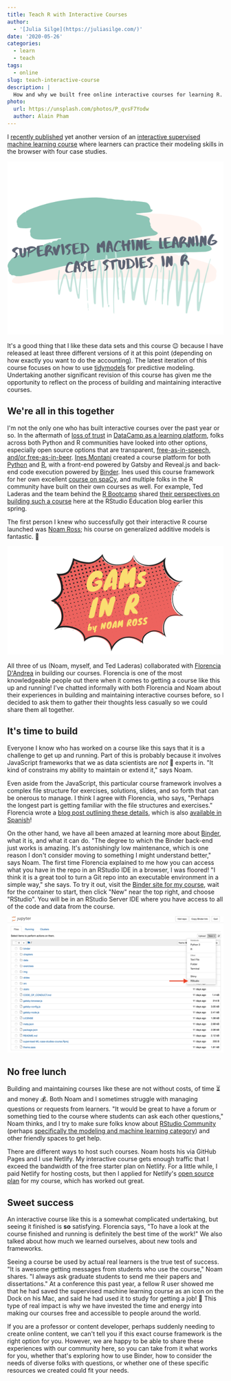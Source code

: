 ```yaml
---
title: Teach R with Interactive Courses
author:
  - '[Julia Silge](https://juliasilge.com/)'
date: '2020-05-26'
categories:
  - learn
  - teach
tags: 
  - online
slug: teach-interactive-course
description: |
  How and why we built free online interactive courses for learning R.
photo:
  url: https://unsplash.com/photos/P_qvsF7Yodw
  author: Alain Pham
---
```


I [recently published](https://juliasilge.com/blog/tidymodels-ml-course/) yet another version of an [interactive supervised machine learning course](https://supervised-ml-course.netlify.app/) where learners can practice their modeling skills in the browser with four case studies. 

[![supervised ML](ml-course.png)](https://supervised-ml-course.netlify.app/)

It's a good thing that I like these data sets and this course 😉 because I have released at least three different versions of it at this point (depending on how exactly you want to do the accounting). The latest iteration of this course focuses on how to use [tidymodels](https://www.tidymodels.org/) for predictive modeling. Undertaking another significant revision of this course has given me the opportunity to reflect on the process of building and maintaining interactive courses.

## We're all in this together

I'm not the only one who has built interactive courses over the past year or so. In the aftermath of [loss of trust](https://juliasilge.com/blog/datacamp-misconduct/) in [DataCamp as a learning platform](https://www.buzzfeednews.com/article/daveyalba/datacamp-sexual-harassment-metoo-tech-startup), folks across both Python and R communities have looked into other options, especially open source options that are transparent, [free-as-in-speech, and/or free-as-in-beer](https://en.wikipedia.org/wiki/Gratis_versus_libre). [Ines Montani](https://ines.io/) created a course platform for both [Python](https://github.com/ines/course-starter-python) and [R](https://github.com/ines/course-starter-r), with a front-end powered by Gatsby and Reveal.js and back-end code execution powered by [Binder](https://mybinder.org/). Ines used this course framework for her own excellent [course on spaCy](https://course.spacy.io/en/), and multiple folks in the R community have built on their own courses as well. For example, Ted Laderas and the team behind the [R Bootcamp](https://r-bootcamp.netlify.app/) shared [their perspectives on building such a course](https://education.rstudio.com/blog/2020/03/r-bootcamp/) here at the RStudio Education blog earlier this spring.

The first person I knew who successfully got their interactive R course launched was [Noam Ross](https://www.noamross.net/); his course on generalized additive models is fantastic. 💯

[![GAMS](gams-course.png)](https://noamross.github.io/gams-in-r-course/)

All three of us (Noam, myself, and Ted Laderas) collaborated with [Florencia D'Andrea](https://florencia.netlify.app/) in building our courses. Florencia is one of the most knowledgeable people out there when it comes to getting a course like this up and running! I've chatted informally with both Florencia and Noam about their experiences in building and maintaining interactive courses before, so I decided to ask them to gather their thoughts less casually so we could share them all together.

## It's time to build

Everyone I know who has worked on a course like this says that it is a challenge to get up and running. Part of this is probably because it involves JavaScript frameworks that we as data scientists are _not_ 🙅 experts in. "It kind of constrains my ability to maintain or extend it," says Noam. 

Even aside from the JavaScript, this particular course framework involves a complex file structure for exercises, solutions, slides, and so forth that can be onerous to manage. I think I agree with Florencia, who says, "Perhaps the longest part is getting familiar with the file structures and exercises." Florencia wrote a [blog post outlining these details](https://florencia.netlify.app/2020/03/cooking-your-first-tutorial.en-us/), which is also [available in Spanish](https://florencia.netlify.app/es-es/2020/03/receta-para-tu-primer-tutorial.es-es/)!

On the other hand, we have all been amazed at learning more about [Binder](https://mybinder.org/), what it is, and what it can do. "The degree to which the Binder back-end just works is amazing. It's astonishingly low maintenance, which is one reason I don't consider moving to something I might understand better," says Noam. The first time Florencia explained to me how you can access what you have in the repo in an RStudio IDE in a browser, I was floored! "I think it is a great tool to turn a Git repo into an executable environment in a simple way," she says. To try it out, visit the [Binder site for my course](https://mybinder.org/v2/gh/juliasilge/supervised-ML-case-studies-course/binder), wait for the container to start, then click "New" near the top right, and choose "RStudio". You will be in an RStudio Server IDE where you have access to all of the code and data from the course.

[![binder](binder.png)](https://mybinder.org/v2/gh/juliasilge/supervised-ML-case-studies-course/binder)

## No free lunch

Building and maintaining courses like these are not without costs, of time ⏳ and money 💰. Both Noam and I sometimes struggle with managing questions or requests from learners. "It would be great to have a forum or something tied to the course where students can ask each other questions," Noam thinks, and I try to make sure folks know about [RStudio Community](https://community.rstudio.com/) (perhaps [specifically the modeling and machine learning category](https://community.rstudio.com/c/ml/15)) and other friendly spaces to get help.

There are different ways to host such courses. Noam hosts his via GitHub Pages and I use Netlify. My interactive course gets enough traffic that I exceed the bandwidth of the free starter plan on Netlify. For a little while, I paid Netlify for hosting costs, but then I applied for Netlify's [open source plan](https://www.netlify.com/legal/open-source-policy/) for my course, which has worked out great.

## Sweet success

An interactive course like this is a somewhat complicated undertaking, but seeing it finished is **so** satisfying. Florencia says, "To have a look at the course finished and running is definitely the best time of the work!" We also talked about how much we learned ourselves, about new tools and frameworks. 

Seeing a course be used by actual real learners is the true test of success. "It is awesome getting messages from students who use the course," Noam shares. "I always ask graduate students to send me their papers and dissertations." At a conference this past year, a fellow R user showed me that he had saved the supervised machine learning course as an icon on the Dock on his Mac, and said he had used it to study for getting a job! 🎉 This type of real impact is why we have invested the time and energy into making our courses free and accessible to people around the world. 

If you are a professor or content developer, perhaps suddenly needing to create online content, we can't tell you if this exact course framework is the right option for you. However, we are happy to be able to share these experiences with our community here, so you can take from it what works for you, whether that's exploring how to use Binder, how to consider the needs of diverse folks with questions, or whether one of these specific resources we created could fit your needs.

